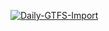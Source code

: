 [![Daily-GTFS-Import](https://github.com/GoodTransit/DataDan/actions/workflows/daily-import.yml/badge.svg?branch=main)](https://github.com/GoodTransit/DataDan/actions/workflows/daily-import.yml)
